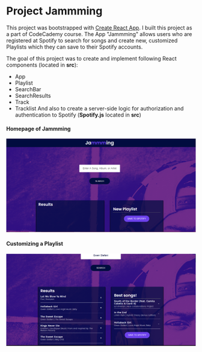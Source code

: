 # Project Jammming

This project was bootstrapped with [Create React App](https://github.com/facebook/create-react-app). I built this project as a part of CodeCademy course. The App "Jammming" allows users who are registered at Spotify to search for songs and create new, customized Playlists which they can save to their Spotify accounts.

The goal of this project was to create and implement following React components (located in **src**):
- App
- Playlist
- SearchBar
- SearchResults
- Track
- Tracklist
And also to create a server-side logic for authorization and authentication to Spotify (**Spotify.js** located in **src**)

#### Homepage of Jammming
![Homepage of Jammming](Homepage.png)


#### Customizing a Playlist
![Customized Playlist in Jammming](customized_playlist.png)
